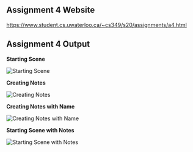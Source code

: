 ## Assignment 4 Website
https://www.student.cs.uwaterloo.ca/~cs349/s20/assignments/a4.html

## Assignment 4 Output

**Starting Scene**

![Starting Scene](https://raw.githubusercontent.com/arctdav/JavaFX-Android-Projects/master/Assignment%204/starting_scene.PNG)


**Creating Notes**

![Creating Notes](https://raw.githubusercontent.com/arctdav/JavaFX-Android-Projects/master/Assignment%204/creating_note.PNG)

**Creating Notes with Name**

![Creating Notes with Name](https://raw.githubusercontent.com/arctdav/JavaFX-Android-Projects/master/Assignment%204/creating_note2.PNG)

**Starting Scene with Notes**

![Starting Scene with Notes](https://raw.githubusercontent.com/arctdav/JavaFX-Android-Projects/master/Assignment%204/more_notes.PNG)
